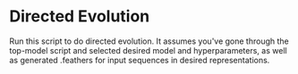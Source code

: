 # Directed Evolution
Run this script to do directed evolution. It assumes you've gone through the top-model script and selected desired model and hyperparameters, as well as generated .feathers for input sequences in desired representations.
